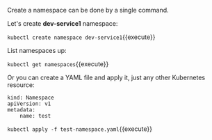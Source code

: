 Create a namespace can be done by a single command. 

Let's create **dev-service1** namespace:

`kubectl create namespace dev-service1`{{execute}}

List namespaces up:

`kubectl get namespaces`{{execute}}

Or you can create a YAML file and apply it, just any other Kubernetes resource:

```
kind: Namespace
apiVersion: v1
metadata:
    name: test
```

`kubectl apply -f test-namespace.yaml`{{execute}}